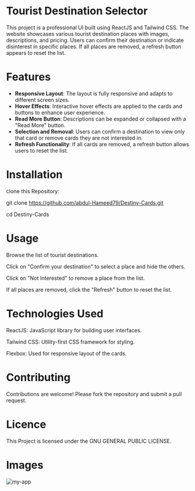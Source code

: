 # Tourist Destination Selector

This project is a professional UI built using ReactJS and Tailwind CSS. The website showcases various tourist destination places with images, descriptions, and pricing. Users can confirm their destination or indicate disinterest in specific places. If all places are removed, a refresh button appears to reset the list.

# Features

- **Responsive Layout**: The layout is fully responsive and adapts to different screen sizes.
- **Hover Effects**: Interactive hover effects are applied to the cards and buttons to enhance user experience.
- **Read More Button**: Descriptions can be expanded or collapsed with a "Read More" button.
- **Selection and Removal**: Users can confirm a destination to view only that card or remove cards they are not interested in.
- **Refresh Functionality**: If all cards are removed, a refresh button allows users to reset the list.

# Installation

clone this Repository: 

git clone https://github.com/abdul-Hameed79/Destiny-Cards.git

cd Destiny-Cards

# Usage

Browse the list of tourist destinations.

Click on "Confirm your destination" to select a place and hide the others.

Click on "Not Interested" to remove a place from the list.

If all places are removed, click the "Refresh" button to reset the list.

# Technologies Used

ReactJS: JavaScript library for building user interfaces.

Tailwind CSS: Utility-first CSS framework for styling.

Flexbox: Used for responsive layout of the cards.

# Contributing

Contributions are welcome! Please fork the repository and submit a pull request.

# Licence

This Project is licensed under the GNU GENERAL PUBLIC LICENSE.

# Images

![my-app](https://github.com/user-attachments/assets/d595e844-2888-463a-ae77-a158eef145b3)



